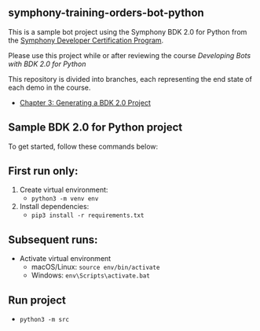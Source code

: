 ## symphony-training-orders-bot-python

This is a sample bot project using the Symphony BDK 2.0 for Python from the [Symphony Developer Certification Program](https://learn.symphony.com).

Please use this project while or after reviewing the course *Developing Bots with BDK 2.0 for Python*

This repository is divided into branches, each representing the end state of each demo in the course.
* [Chapter 3: Generating a BDK 2.0 Project](https://github.com/SymphonyPlatformSolutions/symphony-training-orders-bot/tree/chapter-3)


## Sample BDK 2.0 for Python project
To get started, follow these commands below:

## First run only:
1. Create virtual environment:
    - `python3 -m venv env`
2. Install dependencies:
    - `pip3 install -r requirements.txt`

## Subsequent runs:
- Activate virtual environment
    - macOS/Linux: `source env/bin/activate`
    - Windows: `env\Scripts\activate.bat`

## Run project
- `python3 -m src`

